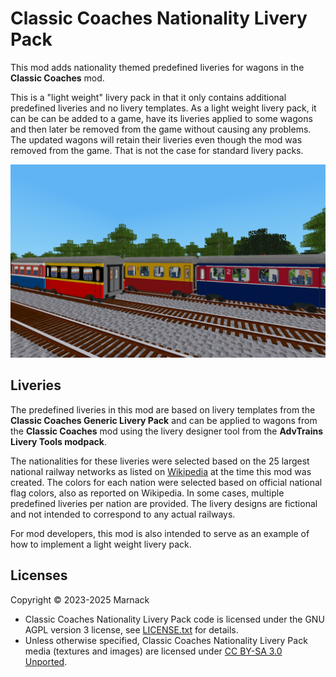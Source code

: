 # Classic Coaches Nationality Livery Pack

This mod adds nationality themed predefined liveries for wagons in the **Classic Coaches** mod.

This is a "light weight" livery pack in that it only contains additional predefined liveries and no livery templates.  As a light weight livery pack, it can be can be added to a game, have its liveries applied to some wagons and then later be removed from the game without causing any problems.  The updated wagons will retain their liveries even though the mod was removed from the game.  That is not the case for standard livery packs.

![](screenshot.png)

## Liveries

The predefined liveries in this mod are based on livery templates from the **Classic Coaches Generic Livery Pack** and can be applied to wagons from the **Classic Coaches** mod using the livery designer tool from the **AdvTrains Livery Tools modpack**.

The nationalities for these liveries were selected based on the 25 largest national railway networks as listed on [Wikipedia](https://en.wikipedia.org/wiki/List_of_countries_by_rail_transport_network_size) at the time this mod was created.  The colors for each nation were selected based on official national flag colors, also as reported on Wikipedia.  In some cases, multiple predefined liveries per nation are provided.  The livery designs are fictional and not intended to correspond to any actual railways.

For mod developers, this mod is also intended to serve as an example of how to implement a light weight livery pack.

## Licenses

Copyright © 2023-2025 Marnack

- Classic Coaches Nationality Livery Pack code is licensed under the GNU AGPL version 3 license, see [LICENSE.txt](LICENSE.txt) for details.
- Unless otherwise specified, Classic Coaches Nationality Livery Pack media (textures and images) are licensed under [CC BY-SA 3.0 Unported](https://creativecommons.org/licenses/by-sa/3.0/).


